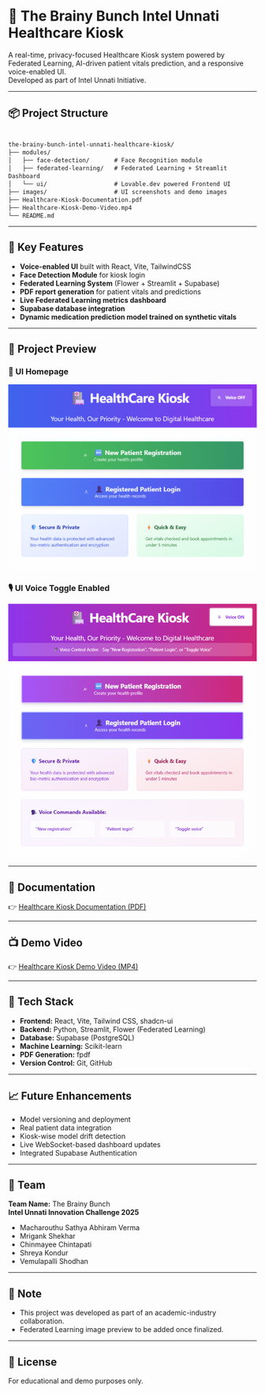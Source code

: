 
# 🏥 The Brainy Bunch Intel Unnati Healthcare Kiosk

A real-time, privacy-focused Healthcare Kiosk system powered by Federated Learning, AI-driven patient vitals prediction, and a responsive voice-enabled UI.  
Developed as part of Intel Unnati Initiative.

---

## 📦 Project Structure

```

the-brainy-bunch-intel-unnati-healthcare-kiosk/
├── modules/
│   ├── face-detection/       # Face Recognition module
│   ├── federated-learning/   # Federated Learning + Streamlit Dashboard
│   └── ui/                   # Lovable.dev powered Frontend UI
├── images/                   # UI screenshots and demo images
├── Healthcare-Kiosk-Documentation.pdf
├── Healthcare-Kiosk-Demo-Video.mp4
└── README.md

```

---

## 🎯 Key Features

- **Voice-enabled UI** built with React, Vite, TailwindCSS
- **Face Detection Module** for kiosk login
- **Federated Learning System** (Flower + Streamlit + Supabase)
- **PDF report generation** for patient vitals and predictions
- **Live Federated Learning metrics dashboard**
- **Supabase database integration**
- **Dynamic medication prediction model trained on synthetic vitals**

---

## 📸 Project Preview

### 🎨 UI Homepage  
![UI Homepage](images/ui-homepage.png)

### 🎙️ UI Voice Toggle Enabled  
![UI Voice Toggle](images/ui-voice-toggle.png)

<!-- 🚀 Federated Learning Dashboard screenshot will be added soon -->

---

## 📄 Documentation

👉 [Healthcare Kiosk Documentation (PDF)](Healthcare-Kiosk-Documentation.pdf)

---

## 📺 Demo Video

👉 [Healthcare Kiosk Demo Video (MP4)](Healthcare-Kiosk-Demo-Video.mp4)

---

## 🔧 Tech Stack

- **Frontend:** React, Vite, Tailwind CSS, shadcn-ui
- **Backend:** Python, Streamlit, Flower (Federated Learning)
- **Database:** Supabase (PostgreSQL)
- **Machine Learning:** Scikit-learn
- **PDF Generation:** fpdf
- **Version Control:** Git, GitHub

---

## 📈 Future Enhancements

- Model versioning and deployment
- Real patient data integration
- Kiosk-wise model drift detection
- Live WebSocket-based dashboard updates
- Integrated Supabase Authentication

---

## 👥 Team

**Team Name:** The Brainy Bunch  
**Intel Unnati Innovation Challenge 2025**

- Macharouthu Sathya Abhiram Verma
- Mrigank Shekhar
- Chinmayee Chintapati
- Shreya Kondur
- Vemulapalli Shodhan

---

## 📌 Note

- This project was developed as part of an academic-industry collaboration.
- Federated Learning image preview to be added once finalized.

---

## 📣 License

For educational and demo purposes only.

